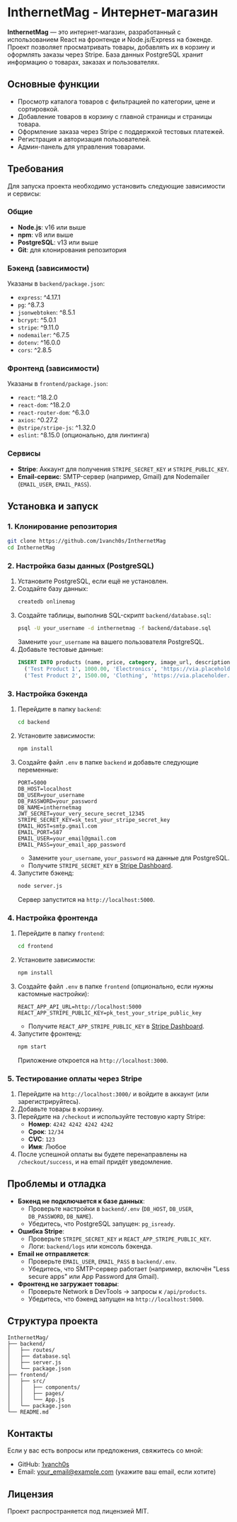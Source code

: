 # InthernetMag - Интернет-магазин

**InthernetMag** — это интернет-магазин, разработанный с использованием React на фронтенде и Node.js/Express на бэкенде. Проект позволяет просматривать товары, добавлять их в корзину и оформлять заказы через Stripe. База данных PostgreSQL хранит информацию о товарах, заказах и пользователях.

## Основные функции
- Просмотр каталога товаров с фильтрацией по категории, цене и сортировкой.
- Добавление товаров в корзину с главной страницы и страницы товара.
- Оформление заказа через Stripe с поддержкой тестовых платежей.
- Регистрация и авторизация пользователей.
- Админ-панель для управления товарами.

## Требования
Для запуска проекта необходимо установить следующие зависимости и сервисы:

### Общие
- **Node.js**: v16 или выше
- **npm**: v8 или выше
- **PostgreSQL**: v13 или выше
- **Git**: для клонирования репозитория

### Бэкенд (зависимости)
Указаны в `backend/package.json`:
- `express`: ^4.17.1
- `pg`: ^8.7.3
- `jsonwebtoken`: ^8.5.1
- `bcrypt`: ^5.0.1
- `stripe`: ^9.11.0
- `nodemailer`: ^6.7.5
- `dotenv`: ^16.0.0
- `cors`: ^2.8.5

### Фронтенд (зависимости)
Указаны в `frontend/package.json`:
- `react`: ^18.2.0
- `react-dom`: ^18.2.0
- `react-router-dom`: ^6.3.0
- `axios`: ^0.27.2
- `@stripe/stripe-js`: ^1.32.0
- `eslint`: ^8.15.0 (опционально, для линтинга)

### Сервисы
- **Stripe**: Аккаунт для получения `STRIPE_SECRET_KEY` и `STRIPE_PUBLIC_KEY`.
- **Email-сервис**: SMTP-сервер (например, Gmail) для Nodemailer (`EMAIL_USER`, `EMAIL_PASS`).

## Установка и запуск

### 1. Клонирование репозитория
```bash
git clone https://github.com/1vanch0s/InthernetMag
cd InthernetMag
```

### 2. Настройка базы данных (PostgreSQL)
1. Установите PostgreSQL, если ещё не установлен.
2. Создайте базу данных:
   ```sql
   createdb onlinemag
   ```
3. Создайте таблицы, выполнив SQL-скрипт `backend/database.sql`:
   ```bash
   psql -U your_username -d inthernetmag -f backend/database.sql
   ```
   Замените `your_username` на вашего пользователя PostgreSQL.
4. Добавьте тестовые данные:
   ```sql
   INSERT INTO products (name, price, category, image_url, description, created_at) VALUES
     ('Test Product 1', 1000.00, 'Electronics', 'https://via.placeholder.com/150', 'Description 1', NOW()),
     ('Test Product 2', 1500.00, 'Clothing', 'https://via.placeholder.com/150', 'Description 2', NOW());
   ```

### 3. Настройка бэкенда
1. Перейдите в папку `backend`:
   ```bash
   cd backend
   ```
2. Установите зависимости:
   ```bash
   npm install
   ```
3. Создайте файл `.env` в папке `backend` и добавьте следующие переменные:
   ```env
   PORT=5000
   DB_HOST=localhost
   DB_USER=your_username
   DB_PASSWORD=your_password
   DB_NAME=inthernetmag
   JWT_SECRET=your_very_secure_secret_12345
   STRIPE_SECRET_KEY=sk_test_your_stripe_secret_key
   EMAIL_HOST=smtp.gmail.com
   EMAIL_PORT=587
   EMAIL_USER=your_email@gmail.com
   EMAIL_PASS=your_email_app_password
   ```
   - Замените `your_username`, `your_password` на данные для PostgreSQL.
   - Получите `STRIPE_SECRET_KEY` в [Stripe Dashboard](https://dashboard.stripe.com/test/apikeys).
4. Запустите бэкенд:
   ```bash
   node server.js
   ```
   Сервер запустится на `http://localhost:5000`.

### 4. Настройка фронтенда
1. Перейдите в папку `frontend`:
   ```bash
   cd frontend
   ```
2. Установите зависимости:
   ```bash
   npm install
   ```
3. Создайте файл `.env` в папке `frontend` (опционально, если нужны кастомные настройки):
   ```env
   REACT_APP_API_URL=http://localhost:5000
   REACT_APP_STRIPE_PUBLIC_KEY=pk_test_your_stripe_public_key
   ```
   - Получите `REACT_APP_STRIPE_PUBLIC_KEY` в [Stripe Dashboard](https://dashboard.stripe.com/test/apikeys).
4. Запустите фронтенд:
   ```bash
   npm start
   ```
   Приложение откроется на `http://localhost:3000`.

### 5. Тестирование оплаты через Stripe
1. Перейдите на `http://localhost:3000/` и войдите в аккаунт (или зарегистрируйтесь).
2. Добавьте товары в корзину.
3. Перейдите на `/checkout` и используйте тестовую карту Stripe:
   - **Номер**: `4242 4242 4242 4242`
   - **Срок**: `12/34`
   - **CVC**: `123`
   - **Имя**: Любое
4. После успешной оплаты вы будете перенаправлены на `/checkout/success`, и на email придёт уведомление.

## Проблемы и отладка
- **Бэкенд не подключается к базе данных**:
  - Проверьте настройки в `backend/.env` (`DB_HOST`, `DB_USER`, `DB_PASSWORD`, `DB_NAME`).
  - Убедитесь, что PostgreSQL запущен: `pg_isready`.
- **Ошибка Stripe**:
  - Проверьте `STRIPE_SECRET_KEY` и `REACT_APP_STRIPE_PUBLIC_KEY`.
  - Логи: `backend/logs` или консоль бэкенда.
- **Email не отправляется**:
  - Проверьте `EMAIL_USER`, `EMAIL_PASS` в `backend/.env`.
  - Убедитесь, что SMTP-сервер работает (например, включён "Less secure apps" или App Password для Gmail).
- **Фронтенд не загружает товары**:
  - Проверьте Network в DevTools → запросы к `/api/products`.
  - Убедитесь, что бэкенд запущен на `http://localhost:5000`.

## Структура проекта
```
InthernetMag/
├── backend/
│   ├── routes/
│   ├── database.sql
│   ├── server.js
│   └── package.json
├── frontend/
│   ├── src/
│   │   ├── components/
│   │   ├── pages/
│   │   └── App.js
│   └── package.json
└── README.md
```

## Контакты
Если у вас есть вопросы или предложения, свяжитесь со мной:
- GitHub: [1vanch0s](https://github.com/1vanch0s)
- Email: your_email@example.com (укажите ваш email, если хотите)

## Лицензия
Проект распространяется под лицензией MIT.
